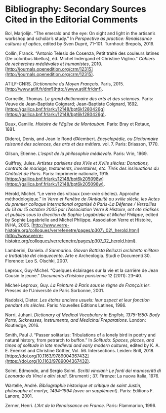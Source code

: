 # Bibliography: Secondary Sources Cited in the Editorial Comments

Bol, Marjolijn. “The emerald and the eye: On sight and light in the artisan’s workshop and scholar’s study.” In _Perspective as practice: Renaissance cultures of optics_, edited by Sven Dupré, 71–101. Turnhout: Brepols, 2019.

Collin, Franck. “Antonio Telesio de Cosenza, Petit traité des couleurs latines (De coloribus libellus), éd. Michel Indergand et Christine Viglino.” _Cahiers de recherches médiévales et humanistes_, 2010. [http://journals.openedition.org/crm/12315](http://journals.openedition.org/crm/12315).

ATILF-CNRS. _Dictionnaire du Moyen Français_. Paris, 2015. [http://www.atilf.fr/dmf](http://www.atilf.fr/dmf).

Corneille, Thomas. _Le grand dictionnaire des arts et des sciences_. Paris: Veuve de Jean-Baptiste Coignard; Jean-Baptiste Coignard, 1692. [https://gallica.bnf.fr/ark:/12148/bpt6k1280426g](https://gallica.bnf.fr/ark:/12148/bpt6k1280426g).

Daux, Camille. _Histoire de l’Eglise de Montauban_. Paris: Bray et Retaux, 1881.

Diderot, Denis, and Jean le Rond d’Alembert. _Encyclopédie, ou Dictionnaire raisonné des sciences, des arts et des métiers_. vol. 7. Paris: Briasson, 1770.

Gilson, Etienne. _L’esprit de la philosophie médiévale_. Paris: Vrin, 1969.

Guiffrey, Jules. _Artistes parisiens des XVIe et XVIIe siècles: Donations, contrats de mariage, testaments, inventaires, etc. Tirés des insinuations du Châtelet de Paris_. Paris: Imprimerie nationale, 1915. [https://gallica.bnf.fr/ark:/12148/bpt6k205098w](https://gallica.bnf.fr/ark:/12148/bpt6k205098w).

Hérold, Michel. “Le verre des vitraux (xve-xvie siècles). Approche méthodologique.” in _Verre et Fenêtre de l’Antiquité au xviiie siècle, les Actes du premier colloque international organisé à Paris-La Défense / Versailles du 13 au 15 octobre 2005 par l’Association Verre & Histoire, ont été réalisés et publiés sous la direction de Sophie Lagabrielle et Michel Philippe_, edited by Sophie Lagabrielle and Michel Philippe. Association Verre et Histoire, INHA, 2005. [http://www.verre-histoire.org/colloques/verrefenetre/pages/p307\_02\_herold.html](http://www.verre-histoire.org/colloques/verrefenetre/pages/p307_02_herold.html).

Lamberini, Daniela. _Il Sanmarino. Giovan Battista Belluzzi architetto militare e trattatista del cinquecento_. Arte e Archeologia. Studi e Documenti 30. Florence: Leo S. Olschki, 2007.

Leproux, Guy-Michel. “Quelques éclairages sur la vie et la carrière de Jean Cousin le jeune.” _Documents d’histoire parisienne_ 12 (2011): 23–40.

Michel-Leproux, Guy. _La Peinture à Paris sous le règne de François Ier_. Presses de l’Université de Paris Sorbonne, 2001.

Nadolski, Dieter. _Les étains anciens usuels: leur aspect et leur fonction pendant six siècles_. Paris: Nouvelles Editions Latines, 1986.

Norri, Juhani. _Dictionary of Medical Vocabulary in English, 1375-1550: Body Parts, Sicknesses, Instruments, and Medicinal Preparations_. London: Routledge, 2016.

Smith, Paul J. “Passer solitarius: Tribulations of a lonely bird in poetry and natural history, from petrarch to buffon.” In _Solitudo: Spaces, places, and times of solitude in late medieval and early modern cultures_, edited by K. A. E. Enenkel and Christine Göttler, Vol. 56. Intersections. Leiden: Brill, 2018. [https://doi.org/10.1163/9789004367432](https://doi.org/10.1163/9789004367432).

Solmi, Edmondo, and Sergio Solmi. _Scritti vinciani: Le fonti dei manoscritti di Leonardo da Vinci e altri studi_. Strumenti ; 37. Firenze: La nuova Italia, 1976.

Wartelle, André. _Bibliographie historique et critique de saint Justin, philosophe et martyr, 1494-1994 (avec un supplément)_. Paris: Editions F. Lanore, 2001.

Zerner, Henri. _L’Art de la Renaissance en France_. Paris: Flammarion, 1996.
